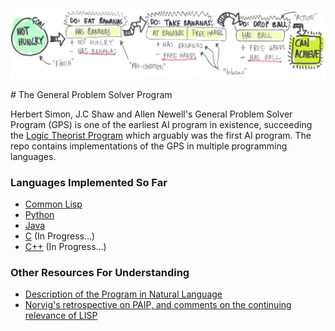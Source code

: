 <p align="center">
  <img src="/images/gps_diagram.jpg"/>
</p>
# The General Problem Solver Program

Herbert Simon, J.C Shaw and Allen Newell's General Problem Solver Program (GPS) is one of the earliest AI program in existence, succeeding the [Logic Theorist Program](https://en.wikipedia.org/wiki/Logic_Theorist) which arguably was the first AI program. The repo contains implementations of the GPS in multiple programming languages.

### Languages Implemented So Far

* [Common Lisp](/general_problem_solver.lisp)
* [Python](/general_problem_solver.py)
* [Java](/general_problem_solver.java)
* [C](/general_problem_solver_C/) (In Progress...)  
* [C++](/gps_cpp/) (In Progress...)

### Other Resources For Understanding

* [Description of the Program in Natural Language](/natlang_GPS_description.txt)
* [Norvig's retrospective on PAIP, and comments on the continuing relevance of LISP](http://norvig.com/Lisp-retro.html)
